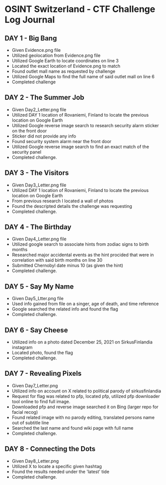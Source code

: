 # OSINT Switzerland - CTF Challenge Log Journal

## DAY 1 - Big Bang
- Given Evidence.png file
- Utilized geolocation from Evidence.png file
- Utilized Google Earth to locate coordinates on line 3
- Located the exact location of Evidence.png to match
- Found outlet mall name as requested by challenge
- Utilized Google Maps to find the full name of said outlet mall on line 6
- Completed challenge

## DAY 2 - The Summer Job
- Given Day2_Letter.png file
- Utilized DAY 1 location of Rovaniemi, Finland to locate the previous location on Google Earth
- Utilized Google reverse image search to research security alarm sticker on the front door
- Sticker did not provide any info
- Found security system alarm near the front door
- Utilized Google reverse image search to find an exact match of the security panel
- Completed challenge.

## DAY 3 - The Visitors
- Given Day3_Letter.png file
- Utilized DAY 1 location of Rovaniemi, Finland to locate the previous location on Google Earth
- From previous research I located a wall of photos
- Found the descripted details the challenge was requesting
- Completed challenge.

## DAY 4 - The Birthday
- Given Day4_Letter.png file
- Utilized google search to associate hints from zodiac signs to birth months
- Researched major accidental events as the hint procided that were in correlation with said birth months on line 30
- Submitted Chernobyl date minus 10 (as given the hint)
- Completed challenge.

## DAY 5 - Say My Name
- Given Day5_Ltter.png file
- Used info gained from file on a singer, age of death, and time reference
- Google searched the related info and found the flag
- Completed challenge.

## DAY 6 - Say Cheese
- Utilized info on a photo dated December 25, 2021 on SirkusFinlandia instagram
- Located photo, found the flag
- Completed challenge.

## DAY 7 - Revealing Pixels
- Given Day7_Letter.png
- Utilized info on account on X related to political parody of sirkusfinlandia
- Request for flag was related to pfp, located pfp, utilized pfp downloader tool online to find full image.
- Downloaded pfp and reverse image searched it on Bing (larger repo for facial recog)
- Found related image with no parody editing, translated persons name out of subtitle line
- Searched the last name and found wiki page with full name
- Completed challenge.

 ## DAY 8 - Connecting the Dots
- Given Day8_Letter.png
- Utilized X to locate a specific given hashtag
- Found the results needed under the 'latest' tide
- Completed challenge.
